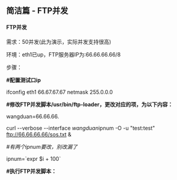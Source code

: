 ## 简洁篇 - FTP并发

#### FTP**并发**

需求：50并发\(此为演示，实际并发支持很高\)

环境：eth1已up，FTP服务器IP为:66.66.66.66/8

步骤：

**\#配置测试口ip**

ifconfig eth1 66.67.67.67 netmask 255.0.0.0

**\#修改FTP并发脚本/usr/bin/ftp-loader，更改对应的项，为以下内容：**

wangduan=66.66.66.

curl --verbose --interface $wangduan$ipnum -O -u "test:test" ftp://66.66.66.66/sos.txt &

_\#有两个ipnum要改，别改漏了_

ipnum=\`expr $i + 100\`

**\#执行FTP并发脚本：**



